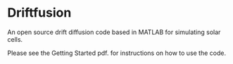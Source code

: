 # Driftfusion
An open source drift diffusion code based in MATLAB for simulating solar cells.

Please see the Getting Started pdf. for instructions on how to use the code.
